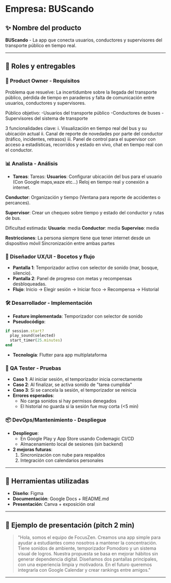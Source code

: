 # Empresa: BUScando

## ✨ Nombre del producto
**BUScando** - La app que conecta usuarios, conductores y supervisores del transporte público en tiempo real.

---

## 🔀 Roles y entregables

### 👥 Product Owner - Requisitos
Problema que resuelve: La incertidumbre sobre la llegada del transporte público, pérdida de tiempo en paraderos y falta de comunicación entre usuarios, conductores y supervisores.

Público objetivo: -Usuarios del transporte público
-Conductores de buses
-Supervisores del sistema de transporte

3 funcionalidades clave:
i. Visualización en tiempo real del bus y su ubicación actual
 ii. Canal de reporte de novedades por parte del conductor (tráfico, incidentes, retrasos)
 iii. Panel de control para el supervisor con acceso a estadísticas, recorridos y estado en vivo, chat en tiempo real con el conductor.


### 📊 Analista - Análisis
- **Tareas**:
 Tareas:
**Usuarios**: Configurar ubicación del bus para el usuario (Con  Google maps,waze etc…) Reloj en tiempo real y conexión a internet. 

**Conductor**: Organización y tiempo (Ventana para reporte de accidentes o percances).

**Supervisor**: Crear un chequeo sobre tiempo y estado del conductor y rutas de bus. 

Dificultad estimada:
**Usuario**: media
**Conductor**: media
**Superviso**: media

**Restricciones**:
La persona siempre tiene que tener internet desde un dispositivo móvil
Sincronización entre ambas partes


### 🎨 Diseñador UX/UI - Bocetos y flujo
- **Pantalla 1**: Temporizador activo con selector de sonido (mar, bosque, silencio).
- **Pantalla 2**: Panel de progreso con metas y recompensas desbloqueadas.
- **Flujo**:
  Inicio → Elegir sesión → Iniciar foco → Recompensa → Historial

### 🛠️ Desarrollador - Implementación
- **Feature implementada**: Temporizador con selector de sonido
- **Pseudocódigo**:
```ruby
if session.start?
  play_sound(selected)
  start_timer(25.minutes)
end
```
- **Tecnología**: Flutter para app multiplataforma

### 🔧 QA Tester - Pruebas
- **Caso 1**: Al iniciar sesión, el temporizador inicia correctamente
- **Caso 2**: Al finalizar, se activa sonido de "tarea cumplida"
- **Caso 3**: Si se cancela la sesión, el temporizador se reinicia
- **Errores esperados**:
  - No carga sonidos si hay permisos denegados
  - El historial no guarda si la sesión fue muy corta (<5 min)

### 📦 DevOps/Mantenimiento - Despliegue
- **Despliegue**:
  - En Google Play y App Store usando Codemagic CI/CD
  - Almacenamiento local de sesiones (sin backend)
- **2 mejoras futuras**:
  1. Sincronización con nube para respaldos
  2. Integración con calendarios personales

---

## 📅 Herramientas utilizadas
- **Diseño**: Figma
- **Documentación**: Google Docs + README.md
- **Presentación**: Canva + exposición oral

---

## 🌟 Ejemplo de presentación (pitch 2 min)
> "Hola, somos el equipo de FocusZen. Creamos una app simple para ayudar a estudiantes como nosotros a mantener la concentración. Tiene sonidos de ambiente, temporizador Pomodoro y un sistema visual de logros. Nuestra propuesta se basa en mejorar hábitos sin generar dependencia digital. Diseñamos dos pantallas principales, con una experiencia limpia y motivadora. En el futuro queremos integrarla con Google Calendar y crear rankings entre amigos."

---
